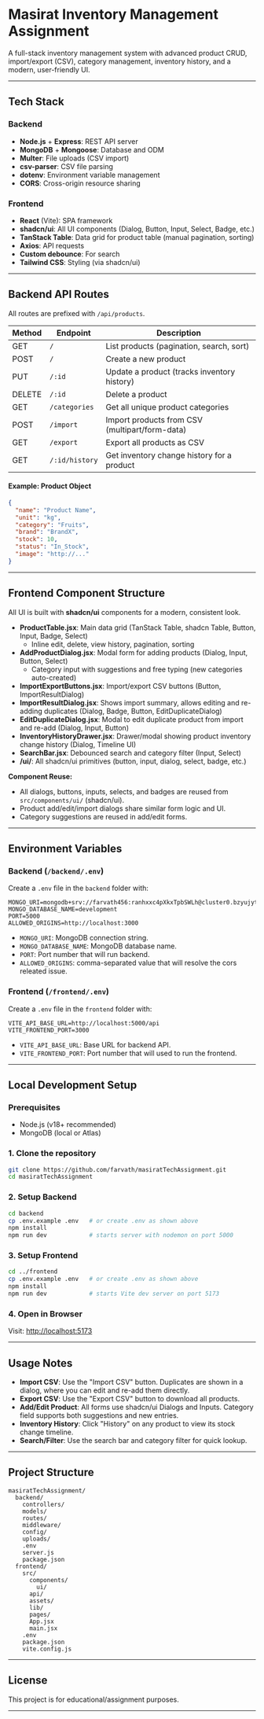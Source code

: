 # Masirat Inventory Management Assignment

A full-stack inventory management system with advanced product CRUD, import/export (CSV), category management, inventory history, and a modern, user-friendly UI.

---

## Tech Stack

### Backend
- **Node.js** + **Express**: REST API server
- **MongoDB** + **Mongoose**: Database and ODM
- **Multer**: File uploads (CSV import)
- **csv-parser**: CSV file parsing
- **dotenv**: Environment variable management
- **CORS**: Cross-origin resource sharing

### Frontend
- **React** (Vite): SPA framework
- **shadcn/ui**: All UI components (Dialog, Button, Input, Select, Badge, etc.)
- **TanStack Table**: Data grid for product table (manual pagination, sorting)
- **Axios**: API requests
- **Custom debounce**: For search
- **Tailwind CSS**: Styling (via shadcn/ui)

---

## Backend API Routes

All routes are prefixed with `/api/products`.

| Method | Endpoint                | Description                                      |
|--------|------------------------|--------------------------------------------------|
| GET    | `/`                    | List products (pagination, search, sort)         |
| POST   | `/`                    | Create a new product                             |
| PUT    | `/:id`                 | Update a product (tracks inventory history)      |
| DELETE | `/:id`                 | Delete a product                                 |
| GET    | `/categories`          | Get all unique product categories                |
| POST   | `/import`              | Import products from CSV (multipart/form-data)   |
| GET    | `/export`              | Export all products as CSV                       |
| GET    | `/:id/history`         | Get inventory change history for a product       |

#### Example: Product Object
```json
{
  "name": "Product Name",
  "unit": "kg",
  "category": "Fruits",
  "brand": "BrandX",
  "stock": 10,
  "status": "In_Stock",
  "image": "http://..."
}
```

---

## Frontend Component Structure

All UI is built with **shadcn/ui** components for a modern, consistent look.

- **ProductTable.jsx**: Main data grid (TanStack Table, shadcn Table, Button, Input, Badge, Select)
  - Inline edit, delete, view history, pagination, sorting
- **AddProductDialog.jsx**: Modal form for adding products (Dialog, Input, Button, Select)
  - Category input with suggestions and free typing (new categories auto-created)
- **ImportExportButtons.jsx**: Import/export CSV buttons (Button, ImportResultDialog)
- **ImportResultDialog.jsx**: Shows import summary, allows editing and re-adding duplicates (Dialog, Badge, Button, EditDuplicateDialog)
- **EditDuplicateDialog.jsx**: Modal to edit duplicate product from import and re-add (Dialog, Input, Button)
- **InventoryHistoryDrawer.jsx**: Drawer/modal showing product inventory change history (Dialog, Timeline UI)
- **SearchBar.jsx**: Debounced search and category filter (Input, Select)
- **/ui/**: All shadcn/ui primitives (button, input, dialog, select, badge, etc.)

**Component Reuse:**
- All dialogs, buttons, inputs, selects, and badges are reused from `src/components/ui/` (shadcn/ui).
- Product add/edit/import dialogs share similar form logic and UI.
- Category suggestions are reused in add/edit forms.

---

## Environment Variables

### Backend (`/backend/.env`)
Create a `.env` file in the `backend` folder with:
```
MONGO_URI=mongodb+srv://farvath456:ranhxxc4pXkxTpbSWLh@cluster0.bzyujyt.mongodb.net
MONGO_DATABASE_NAME=development
PORT=5000
ALLOWED_ORIGINS=http://localhost:3000
```
- `MONGO_URI`: MongoDB connection string.
- `MONGO_DATABASE_NAME`: MongoDB database name.
- `PORT`: Port number that will run backend.
- `ALLOWED_ORIGINS`: comma-separated value that will resolve the cors releated issue.
  


### Frontend (`/frontend/.env`)
Create a `.env` file in the `frontend` folder with:
```
VITE_API_BASE_URL=http://localhost:5000/api
VITE_FRONTEND_PORT=3000

```
- `VITE_API_BASE_URL`: Base URL for backend API.
- `VITE_FRONTEND_PORT`: Port number that will used to run the frontend.

---

## Local Development Setup

### Prerequisites
- Node.js (v18+ recommended)
- MongoDB (local or Atlas)

### 1. Clone the repository
```sh
git clone https://github.com/farvath/masiratTechAssignment.git
cd masiratTechAssignment
```

### 2. Setup Backend

```sh
cd backend
cp .env.example .env   # or create .env as shown above
npm install
npm run dev            # starts server with nodemon on port 5000
```

### 3. Setup Frontend

```sh
cd ../frontend
cp .env.example .env   # or create .env as shown above
npm install
npm run dev            # starts Vite dev server on port 5173
```

### 4. Open in Browser

Visit: [http://localhost:5173](http://localhost:5173)

---

## Usage Notes

- **Import CSV**: Use the "Import CSV" button. Duplicates are shown in a dialog, where you can edit and re-add them directly.
- **Export CSV**: Use the "Export CSV" button to download all products.
- **Add/Edit Product**: All forms use shadcn/ui Dialogs and Inputs. Category field supports both suggestions and new entries.
- **Inventory History**: Click "History" on any product to view its stock change timeline.
- **Search/Filter**: Use the search bar and category filter for quick lookup.

---

## Project Structure

```
masiratTechAssignment/
  backend/
    controllers/
    models/
    routes/
    middleware/
    config/
    uploads/
    .env
    server.js
    package.json
  frontend/
    src/
      components/
        ui/
      api/
      assets/
      lib/
      pages/
      App.jsx
      main.jsx
    .env
    package.json
    vite.config.js
```

---

## License

This project is for educational/assignment purposes.

---
